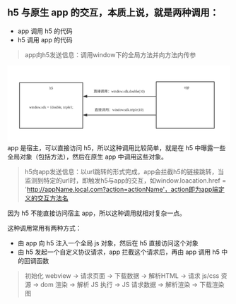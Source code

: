 ## h5 与原生 app 的交互，本质上说，就是两种调用：
+ app 调用 h5 的代码
+ h5 调用 app 的代码

> app向h5发送信息：调用window下的全局方法并向方法内传参

![Image text](img/app.png)
app 是宿主，可以直接访问 h5，所以这种调用比较简单，就是在 h5 中曝露一些全局对象（包括方法），然后在原生 app 中调用这些对象。

>h5向app发送信息：以url跳转的形式完成，app会拦截h5的链接跳转，当监测到特定的url时，即触发h5与app的交互，如window.loacation.href = 'http://appName.local.com?action=actionName'，action即为app端定义的交互方法名

因为 h5 不能直接访问宿主 app，所以这种调用就相对复杂一点。

这种调用常用有两种方式：
+ 由 app 向 h5 注入一个全局 js 对象，然后在 h5 直接访问这个对象
+ 由 h5 发起一个自定义协议请求，app 拦截这个请求后，再由 app 调用 h5 中的回调函数
>初始化 webview -> 请求页面 -> 下载数据 -> 解析HTML -> 请求 js/css 资源 -> dom 渲染 -> 解析 JS 执行 -> JS 请求数据 -> 解析渲染 -> 下载渲染图